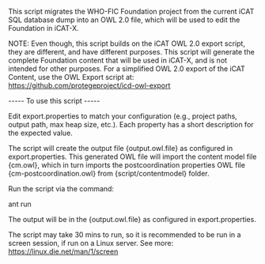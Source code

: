 This script migrates the WHO-FIC Foundation project from the current iCAT SQL database dump into an OWL 2.0 file, which will be used to edit the Foundation in iCAT-X. 

NOTE: Even though, this script builds on the iCAT OWL 2.0 export script, they are different, and have different purposes. This script will generate the complete Foundation content that will be used in iCAT-X, and is not intended for other purposes. For a simplified OWL 2.0 export of the iCAT Content, use the OWL Export script at:
https://github.com/protegeproject/icd-owl-export

----- To use this script -----

Edit export.properties to match your configuration (e.g., project paths, output path, max heap size, etc.). Each property has a short description for the expected value.

The script will create the output file {output.owl.file} as configured in export.properties. This generated OWL file will import the content model file {cm.owl}, which in turn imports the postcoordination properties OWL file {cm-postcoordination.owl} from {script/contentmodel} folder.


Run the script via the command:

 ant run

The output will be in the {output.owl.file} as configured in export.properties.


The script may take 30 mins to run, so it is recommended to be run in a screen session, if run on a Linux server. See more: https://linux.die.net/man/1/screen

